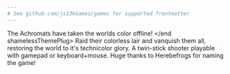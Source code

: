 ```yaml
---
# See github.com/js13kGames/games for supported frontmatter
---
```

The Achromats have taken the worlds color offline! </end shamelessThemePlug> Raid their colorless lair and vanquish them all, restoring the world to it's technicolor glory. A twin-stick shooter playable with gamepad or keyboard+mouse. Huge thanks to Herebefrogs for naming the game!